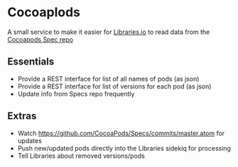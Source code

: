 # Cocoaplods

A small service to make it easier for [Libraries.io](https://libraries.io) to read data from the [Cocoapods Spec repo](https://github.com/CocoaPods/Specs)

## Essentials

- Provide a REST interface for list of all names of pods (as json)
- Provide a REST interface for list of versions for each pod (as json)
- Update info from Specs repo frequently

## Extras

- Watch https://github.com/CocoaPods/Specs/commits/master.atom for updates
- Push new/updated pods directly into the Libraries sidekiq for processing
- Tell Libraries about removed versions/pods
